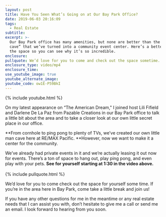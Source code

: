 ```yaml
---
layout: post
title: Have You Seen What’s Going on at Our Bay Park Office?
date: 2019-06-03 20:16:09
tags:
  - Real Estate
subtitle:
excerpt: >-
  Our Bay Park office has many amenities, but none are better than the “man
  cave” that we’ve turned into a community event center. Here’s a better look at
  the space so you can see why it’s so incredible.
enclosure:
pullquote: We’d love for you to come and check out the space sometime.
enclosure_type: video/mp4
enclosure_time:
use_youtube_image: true
youtube_alternate_image:
youtube_code: ow1E-P59BkI
---
```


{% include youtube.html %}

On my latest appearance on “The American Dream," I joined host Lili Fifield and Darlene De La Paz from Pazable Creations in our Bay Park office to talk a little bit about the area and to take a closer look at our own little secret place in our office.&nbsp;

**From cornhole to ping pong to plenty of TVs, we’ve created our own little man cave here at RE/MAX Pacific.&nbsp;**However, now we want to make it a center for the community.&nbsp;

We’ve already had private events in it and we’re actually leasing it out now for events. There’s a ton of space to hang out, play ping pong, and even play with your pets.&nbsp;**See for yourself starting at 1:30 in the video above.**<br><br>{% include pullquote.html %}

We’d love for you to come check out the space for yourself some time. If you’re in the area here in Bay Park, come take a little break and join us\!&nbsp;

If you have any other questions for me in the meantime or any real estate needs that I can assist you with, don’t hesitate to give me a call or send me an email. I look forward to hearing from you soon.